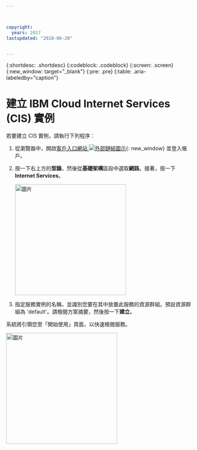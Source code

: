 ```yaml
---



copyright:
  years: 2017
lastupdated: "2018-06-20"


---
```


{:shortdesc: .shortdesc}
{:codeblock: .codeblock}
{:screen: .screen}
{:new_window: target="_blank"}
{:pre: .pre}
{:table: .aria-labeledby="caption"}

# 建立 IBM Cloud Internet Services (CIS) 實例

若要建立 CIS 實例，請執行下列程序：

1. 從瀏覽器中，開啟[客戶入口網站 ![外部鏈結圖示](../../icons/launch-glyph.svg "外部鏈結圖示")](https://control.softlayer.com/){: new_window} 並登入帳戶。 
2. 按一下右上方的**型錄**，然後從**基礎架構**區段中選取**網路**。接著，按一下 **Internet Services**。

   <img src="images/Reliability0.png" alt="圖片" style="width: 300px;"/>

3. 指定服務實例的名稱，並識別您要在其中放置此服務的資源群組。預設資源群組為 'default'。請檢閱方案摘要，然後按一下**建立**。
    
系統將引領您至「開始使用」頁面，以快速檢閱服務。
    
<img src="images/Reliability2.png" alt="圖片" style="width: 300px;"/>
